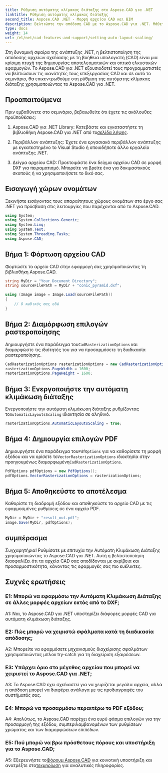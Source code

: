 ```yaml
---
title: Ρύθμιση αυτόματης κλίμακας διάταξης στο Aspose.CAD για .NET
linktitle: Ρύθμιση αυτόματης κλίμακας διάταξης
second_title: Aspose.CAD .NET - Μορφή αρχείου CAD και BIM
description: Βελτιώστε την απόδοση CAD με το Aspose.CAD για .NET. Μάθετε να ρυθμίζετε την Αυτόματη Κλιμάκωση Διάταξης για ακριβή και προσαρμόσιμη απόδοση αρχείων.
type: docs
weight: 14
url: /el/net/cad-features-and-support/setting-auto-layout-scaling/
---
```

Στη δυναμική σφαίρα της ανάπτυξης .NET, η βελτιστοποίηση της απόδοσης αρχείων σχεδίασης με τη βοήθεια υπολογιστή (CAD) είναι μια κρίσιμη πτυχή της δημιουργίας αποτελεσματικών και οπτικά ελκυστικών εφαρμογών. Το Aspose.CAD για .NET εξουσιοδοτεί τους προγραμματιστές να βελτιώσουν τις ικανότητές τους επεξεργασίας CAD και σε αυτό το σεμινάριο, θα επικεντρωθούμε στη ρύθμιση της αυτόματης κλίμακας διάταξης χρησιμοποιώντας το Aspose.CAD για .NET.

## Προαπαιτούμενα

Πριν εμβαθύνετε στο σεμινάριο, βεβαιωθείτε ότι έχετε τις ακόλουθες προϋποθέσεις:

1.  Aspose.CAD για .NET Library: Κατεβάστε και εγκαταστήστε τη βιβλιοθήκη Aspose.CAD για .NET από το[σελίδα λήψης](https://releases.aspose.com/cad/net/).

2. Περιβάλλον ανάπτυξης: Έχετε ένα εργασιακό περιβάλλον ανάπτυξης με εγκατεστημένο το Visual Studio ή οποιοδήποτε άλλο εργαλείο ανάπτυξης .NET.

3. Δείγμα αρχείου CAD: Προετοιμάστε ένα δείγμα αρχείου CAD σε μορφή DXF για πειραματισμό. Μπορείτε να βρείτε ένα για δοκιμαστικούς σκοπούς ή να χρησιμοποιήσετε το δικό σας.

## Εισαγωγή χώρων ονομάτων

Ξεκινήστε εισάγοντας τους απαραίτητους χώρους ονομάτων στο έργο σας .NET για πρόσβαση στις λειτουργίες που παρέχονται από το Aspose.CAD.

```csharp
using System;
using System.Collections.Generic;
using System.Linq;
using System.Text;
using System.Threading.Tasks;
using Aspose.CAD;
```

## Βήμα 1: Φόρτωση αρχείου CAD

Φορτώστε το αρχείο CAD στην εφαρμογή σας χρησιμοποιώντας τη βιβλιοθήκη Aspose.CAD.

```csharp
string MyDir = "Your Document Directory";
string sourceFilePath = MyDir + "conic_pyramid.dxf";

using (Image image = Image.Load(sourceFilePath))
{
    // Ο κωδικός σας εδώ
}
```

## Βήμα 2: Διαμόρφωση επιλογών ραστεροποίησης

 Δημιουργήστε ένα παράδειγμα του`CadRasterizationOptions` και διαμορφώστε τις ιδιότητές του για να προσαρμόσετε τη διαδικασία ραστεροποίησης.

```csharp
CadRasterizationOptions rasterizationOptions = new CadRasterizationOptions();
rasterizationOptions.PageWidth = 1600;
rasterizationOptions.PageHeight = 1600;
```

## Βήμα 3: Ενεργοποιήστε την αυτόματη κλιμάκωση διάταξης

 Ενεργοποιήστε την αυτόματη κλιμάκωση διάταξης ρυθμίζοντας το`AutomaticLayoutsScaling` ιδιοκτησία σε αληθινό.

```csharp
rasterizationOptions.AutomaticLayoutsScaling = true;
```

## Βήμα 4: Δημιουργία επιλογών PDF

 Δημιουργήστε ένα παράδειγμα του`PdfOptions` για να καθορίσετε τη μορφή εξόδου και να ορίσετε το`VectorRasterizationOptions` ιδιοκτησία στην προηγουμένως διαμορφωμένη`CadRasterizationOptions`.

```csharp
PdfOptions pdfOptions = new PdfOptions();
pdfOptions.VectorRasterizationOptions = rasterizationOptions;
```

## Βήμα 5: Αποθηκεύστε το αποτέλεσμα

Καθορίστε τη διαδρομή εξόδου και αποθηκεύστε το αρχείο CAD με τις εφαρμοσμένες ρυθμίσεις σε ένα αρχείο PDF.

```csharp
MyDir = MyDir + "result_out.pdf";
image.Save(MyDir, pdfOptions);
```

## συμπέρασμα

Συγχαρητήρια! Ρυθμίσατε με επιτυχία την Αυτόματη Κλιμάκωση Διάταξης χρησιμοποιώντας το Aspose.CAD για .NET. Αυτή η βελτιστοποίηση διασφαλίζει ότι τα αρχεία CAD σας αποδίδονται με ακρίβεια και προσαρμοστικότητα, κάνοντας τις εφαρμογές σας πιο ευέλικτες.

## Συχνές ερωτήσεις

### Ε1: Μπορώ να εφαρμόσω την Αυτόματη Κλιμάκωση Διάταξης σε άλλες μορφές αρχείων εκτός από το DXF;

A1: Ναι, το Aspose.CAD για .NET υποστηρίζει διάφορες μορφές CAD για αυτόματη κλιμάκωση διάταξης.

### Ε2: Πώς μπορώ να χειριστώ σφάλματα κατά τη διαδικασία απόδοσης;

A2: Μπορείτε να εφαρμόσετε μηχανισμούς διαχείρισης σφαλμάτων χρησιμοποιώντας μπλοκ try-catch για τη διαχείριση εξαιρέσεων.

### Ε3: Υπάρχει όριο στο μέγεθος αρχείου που μπορεί να χειριστεί το Aspose.CAD για .NET;

A3: Το Aspose.CAD έχει σχεδιαστεί για να χειρίζεται μεγάλα αρχεία, αλλά η απόδοση μπορεί να διαφέρει ανάλογα με τις προδιαγραφές του συστήματός σας.

### Ε4: Μπορώ να προσαρμόσω περαιτέρω το PDF εξόδου;

A4: Απολύτως, το Aspose.CAD παρέχει ένα ευρύ φάσμα επιλογών για την προσαρμογή της εξόδου, συμπεριλαμβανομένων των ρυθμίσεων χρώματος και των διαμορφώσεων επιπέδων.

### Ε5: Πού μπορώ να βρω πρόσθετους πόρους και υποστήριξη για το Aspose.CAD;

 A5: Εξερευνήστε το[Φόρουμ Aspose.CAD](https://forum.aspose.com/c/cad/19) για κοινοτική υποστήριξη και ανατρέξτε στο[τεκμηρίωση](https://reference.aspose.com/cad/net/) για αναλυτικές πληροφορίες.